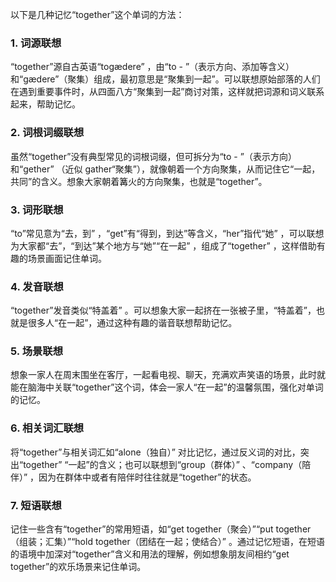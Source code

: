 以下是几种记忆“together”这个单词的方法：

### 1. 词源联想
“together”源自古英语“togædere” ，由“to - ”（表示方向、添加等含义）和“gædere”（聚集）组成，最初意思是“聚集到一起”。可以联想原始部落的人们在遇到重要事件时，从四面八方“聚集到一起”商讨对策，这样就把词源和词义联系起来，帮助记忆。

### 2. 词根词缀联想
虽然“together”没有典型常见的词根词缀，但可拆分为“to - ”（表示方向）和“gether” （近似 gather“聚集”），就像朝着一个方向聚集，从而记住它“一起，共同”的含义。想象大家朝着篝火的方向聚集，也就是“together”。

### 3. 词形联想
“to”常见意为“去，到” ，“get”有“得到，到达”等含义，“her”指代“她” ，可以联想为大家都“去”，“到达”某个地方与“她”“在一起” ，组成了“together” ，这样借助有趣的场景画面记住单词。

### 4. 发音联想
“together”发音类似“特盖着” 。可以想象大家一起挤在一张被子里，“特盖着”，也就是很多人“在一起”，通过这种有趣的谐音联想帮助记忆。

### 5. 场景联想
想象一家人在周末围坐在客厅，一起看电视、聊天，充满欢声笑语的场景，此时就能在脑海中关联“together”这个词，体会一家人“在一起”的温馨氛围，强化对单词的记忆。

### 6. 相关词汇联想
将“together”与相关词汇如“alone（独自）” 对比记忆，通过反义词的对比，突出“together” “一起”的含义；也可以联想到“group（群体）” 、“company（陪伴）” ，因为在群体中或者有陪伴时往往就是“together”的状态。

### 7. 短语联想
记住一些含有“together”的常用短语，如“get together（聚会）”“put together（组装；汇集）”“hold together（团结在一起；使结合）” 。通过记忆短语，在短语的语境中加深对“together”含义和用法的理解，例如想象朋友间相约“get together”的欢乐场景来记住单词。 